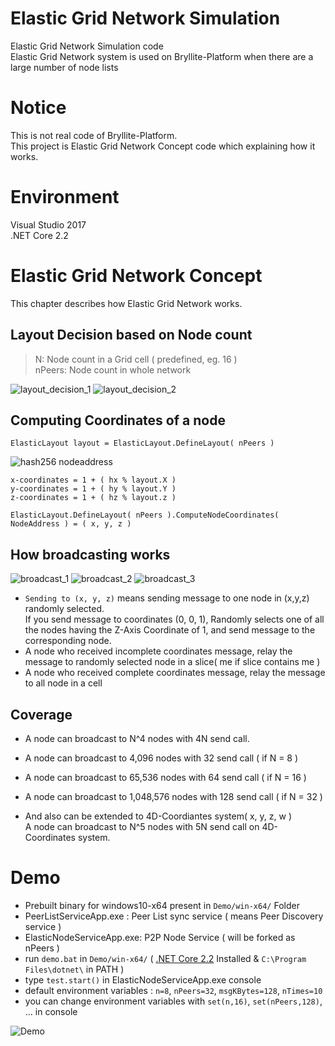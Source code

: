 # Elastic Grid Network Simulation
Elastic Grid Network Simulation code  
Elastic Grid Network system is used on Bryllite-Platform when there are a large number of node lists  

# Notice
This is not real code of Bryllite-Platform.  
This project is Elastic Grid Network Concept code which explaining how it works.  

# Environment
Visual Studio 2017  
.NET Core 2.2

# Elastic Grid Network Concept
This chapter describes how Elastic Grid Network works.  

## Layout Decision based on Node count

> N: Node count in a Grid cell ( predefined, eg. 16 )  
> nPeers: Node count in whole network

![layout_decision_1](https://user-images.githubusercontent.com/38033465/53714769-f64e8880-3e92-11e9-85b8-eed71251081f.jpg)
![layout_decision_2](https://user-images.githubusercontent.com/38033465/53714772-f8184c00-3e92-11e9-9cea-21d680406164.jpg)


## Computing Coordinates of a node

`ElasticLayout layout = ElasticLayout.DefineLayout( nPeers )`

![hash256 nodeaddress](https://user-images.githubusercontent.com/38033465/53714789-11b99380-3e93-11e9-9a5f-aeb94da44145.jpg)

```
x-coordinates = 1 + ( hx % layout.X )
y-coordinates = 1 + ( hy % layout.Y )
z-coordinates = 1 + ( hz % layout.z )
```

`ElasticLayout.DefineLayout( nPeers ).ComputeNodeCoordinates( NodeAddress ) = ( x, y, z )`

## How broadcasting works

![broadcast_1](https://user-images.githubusercontent.com/38033465/53714872-64934b00-3e93-11e9-8891-324a07810bec.jpg)
![broadcast_2](https://user-images.githubusercontent.com/38033465/53714875-665d0e80-3e93-11e9-8dda-a0cdd647b942.jpg)
![broadcast_3](https://user-images.githubusercontent.com/38033465/53714883-6826d200-3e93-11e9-8ecb-8507a9a81af4.jpg)

* `Sending to (x, y, z)` means sending message to one node in (x,y,z) randomly selected.  
If you send message to coordinates (0, 0, 1), Randomly selects one of all the nodes having the Z-Axis Coordinate of 1, and send message to the corresponding node.
* A node who received incomplete coordinates message, relay the message to randomly selected node in a slice( me if slice contains me )   
* A node who received complete coordinates message, relay the message to all node in a cell  

## Coverage

* A node can broadcast to N^4 nodes with 4N send call.  
* A node can broadcast to 4,096 nodes with 32 send call ( if N = 8 )  
* A node can broadcast to 65,536 nodes with 64 send call ( if N = 16 )  
* A node can broadcast to 1,048,576 nodes with 128 send call ( if N = 32 )  

* And also can be extended to 4D-Coordiantes system( x, y, z, w )  
A node can broadcast to N^5 nodes with 5N send call on 4D-Coordinates system.  

# Demo
* Prebuilt binary for windows10-x64 present in `Demo/win-x64/` Folder
* PeerListServiceApp.exe : Peer List sync service ( means Peer Discovery service )
* ElasticNodeServiceApp.exe: P2P Node Service ( will be forked as nPeers )
* run `demo.bat` in `Demo/win-x64/` ( [.NET Core 2.2](https://dotnet.microsoft.com/download/dotnet-core/2.2) Installed & `C:\Program Files\dotnet\` in PATH )
* type `test.start()` in ElasticNodeServiceApp.exe console
* default environment variables : `n=8`, `nPeers=32`, `msgKBytes=128`, `nTimes=10`
* you can change environment variables with `set(n,16)`, `set(nPeers,128)`, ... in console

![Demo](https://user-images.githubusercontent.com/39185929/56866588-ddd39800-6a15-11e9-86ff-32866e2f5965.png)

